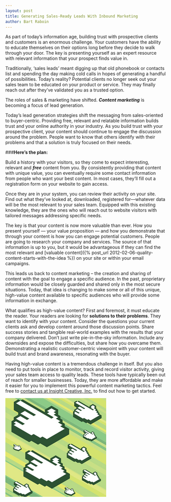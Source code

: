 ```yaml
---
layout: post
title: Generating Sales-Ready Leads With Inbound Marketing
author: Bart Raboin
---
```


As part of today’s information age, building trust with prospective clients and customers is an enormous challenge. Your customers have the ability to educate themselves on their options long before they decide to walk through your door. The key is presenting yourself as an expert resource with relevant information that your prospect finds value in.

Traditionally, ‘sales leads’ meant digging up that old phonebook or contacts list and spending the day making cold calls in hopes of generating a handful of possibilities. Today’s reality? Potential clients no longer seek out your sales team to be educated on your product or service. They may finally reach out after they’ve validated you as a trusted option.

The roles of sales & marketing have shifted. ***Content marketing*** is becoming a focus of lead generation.

Today’s lead generation strategies shift the messaging from sales-oriented to buyer-centric. Providing free, relevant and relatable information builds trust and your online authority in your industry. As you build trust with your prospective client, your content should continue to engage the discussion around the problem. People want to know that others identify with their problems and that a solution is truly focused on their needs.

###**Here’s the plan:**

Build a history with your visitors, so they come to expect interesting, relevant and ***free*** content from you. By consistently providing that content with unique value, you can eventually require some contact information from people who want your best content. In most cases, they’ll fill out a registration form on your website to gain access.

Once they are in your system, you can review their activity on your site. Find out what they’ve looked at, downloaded, registered for––whatever data will be the most relevant to your sales team. Equipped with this existing knowledge, they are the ones who will reach out to website visitors with tailored messages addressing specific needs.

The key is that your content is now more valuable than ever. How you present yourself –– your value proposition –– and how you demonstrate that through your content is how you can engage potential customers. People are going to research your company and services. The source of that information is up to you, but it would be advantageous if they can find the most relevant and [valuable content]({% post_url 2012-02-06-quality-content-starts-with-the-idea %}) on your site or within your email campaigns.

This leads us back to content marketing – the creation and sharing of content with the goal to engage a specific audience. In the past, proprietary information would be closely guarded and shared only in the most secure situations. Today, that idea is changing to make some or all of this unique, high-value content available to specific audiences who will provide some information in exchange.

What qualifies as high-value content? First and foremost, it must educate the reader. Your readers are looking for **solutions to their problems**. They want to identify with your content. Consider the questions your current clients ask and develop content around those discussion points. Share success stories and tangible real-world examples with the results that your company delivered. Don’t just write pie-in-the-sky information. Include any downsides and expose the difficulties, but share how you overcame them. Demonstrating a realistic customer-centric viewpoint with your content will build trust and brand awareness, resonating with the buyer.

Having high-value content is a tremendous challenge in itself. But you also need to put tools in place to monitor, track and record visitor activity, giving your sales team access to quality leads. These tools have typically been out of reach for smaller businesses. Today, they are more affordable and make it easier for you to implement this powerful content marketing tactics. Feel free to [contact us at Insight Creative, Inc.](/contact/) to find out how to get started.

![](/img/generating-leads.jpg)
